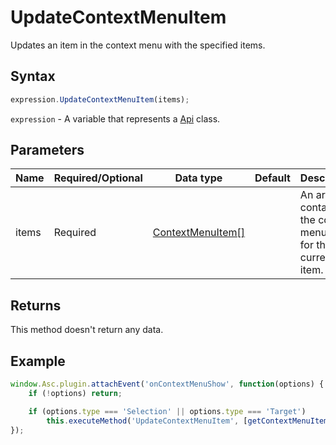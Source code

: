 # UpdateContextMenuItem

Updates an item in the context menu with the specified items.

## Syntax

```javascript
expression.UpdateContextMenuItem(items);
```

`expression` - A variable that represents a [Api](../Api.md) class.

## Parameters

| **Name** | **Required/Optional** | **Data type** | **Default** | **Description** |
| ------------- | ------------- | ------------- | ------------- | ------------- |
| items | Required | [ContextMenuItem[]](../../Enumeration/ContextMenuItem.md) |  | An array containing the context menu items for the current item. |

## Returns

This method doesn't return any data.

## Example

```javascript
window.Asc.plugin.attachEvent('onContextMenuShow', function(options) {
	if (!options) return;

	if (options.type === 'Selection' || options.type === 'Target')
		this.executeMethod('UpdateContextMenuItem', [getContextMenuItems()]);
});
```

